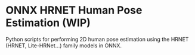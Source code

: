 # ONNX HRNET Human Pose Estimation (WIP)
 Python scripts for performing 2D human pose estimation using the HRNET (HRNET, Lite-HRNet...) family models in ONNX.
